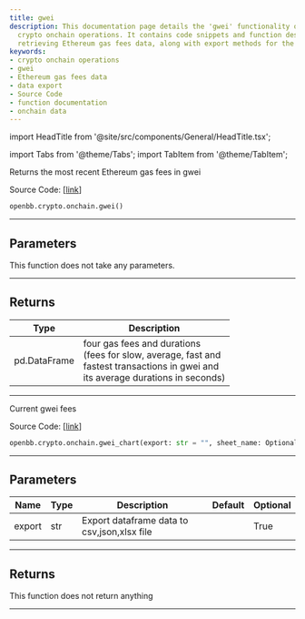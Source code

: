 ```yaml
---
title: gwei
description: This documentation page details the 'gwei' functionality of OpenBB's
  crypto onchain operations. It contains code snippets and function descriptions for
  retrieving Ethereum gas fees data, along with export methods for the same.
keywords:
- crypto onchain operations
- gwei
- Ethereum gas fees data
- data export
- Source Code
- function documentation
- onchain data
---
```


import HeadTitle from '@site/src/components/General/HeadTitle.tsx';

<HeadTitle title="crypto.onchain.gwei - Reference | OpenBB SDK Docs" />

import Tabs from '@theme/Tabs';
import TabItem from '@theme/TabItem';

<Tabs>
<TabItem value="model" label="Model" default>

Returns the most recent Ethereum gas fees in gwei

Source Code: [[link](https://github.com/OpenBB-finance/OpenBBTerminal/tree/main/openbb_terminal/cryptocurrency/onchain/ethgasstation_model.py#L14)]

```python wordwrap
openbb.crypto.onchain.gwei()
```

---

## Parameters

This function does not take any parameters.

---

## Returns

| Type | Description |
| ---- | ----------- |
| pd.DataFrame | four gas fees and durations<br/>    (fees for slow, average, fast and<br/>    fastest transactions in gwei and<br/>    its average durations in seconds) |
---



</TabItem>
<TabItem value="view" label="Chart">

Current gwei fees

Source Code: [[link](https://github.com/OpenBB-finance/OpenBBTerminal/tree/main/openbb_terminal/cryptocurrency/onchain/ethgasstation_view.py#L15)]

```python wordwrap
openbb.crypto.onchain.gwei_chart(export: str = "", sheet_name: Optional[str] = None, limit: int = 10)
```

---

## Parameters

| Name | Type | Description | Default | Optional |
| ---- | ---- | ----------- | ------- | -------- |
| export | str | Export dataframe data to csv,json,xlsx file |  | True |


---

## Returns

This function does not return anything

---



</TabItem>
</Tabs>